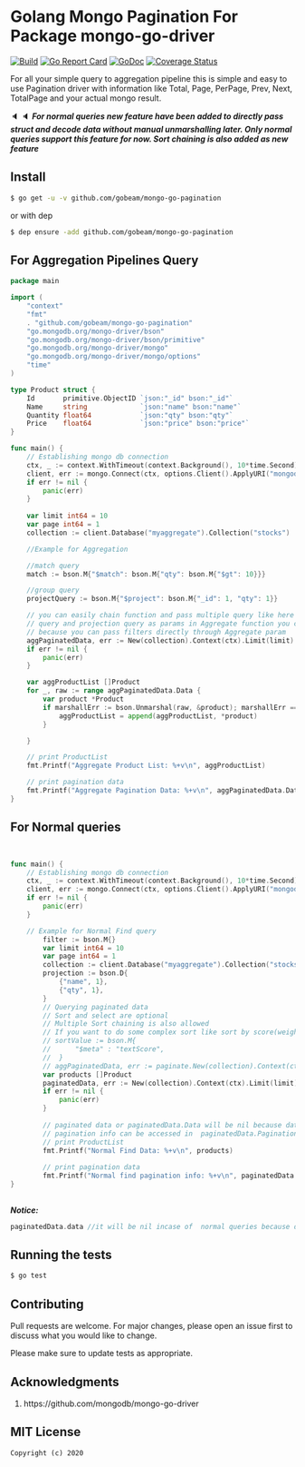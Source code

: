 # Golang Mongo Pagination For Package mongo-go-driver
[![Build][Build-Status-Image]][Build-Status-Url] [![Go Report Card](https://goreportcard.com/badge/github.com/gobeam/mongo-go-pagination?branch=master&kill_cache=1)](https://goreportcard.com/report/github.com/gobeam/mongo-go-pagination) [![GoDoc][godoc-image]][godoc-url]
[![Coverage Status](https://coveralls.io/repos/github/gobeam/mongo-go-pagination/badge.svg?branch=master)](https://coveralls.io/github/gobeam/mongo-go-pagination?branch=master)

For all your simple query to aggregation pipeline this is simple and easy to use Pagination driver with information like Total, Page, PerPage, Prev, Next, TotalPage and your actual mongo result. 

:speaker: :speaker: 
***For normal queries new feature have been added to directly pass struct and decode data without manual unmarshalling later. Only normal queries support this feature for now. Sort chaining is also added as new feature***
## Install

``` bash
$ go get -u -v github.com/gobeam/mongo-go-pagination
```

or with dep

``` bash
$ dep ensure -add github.com/gobeam/mongo-go-pagination
```


## For Aggregation Pipelines Query

``` go
package main

import (
	"context"
	"fmt"
	. "github.com/gobeam/mongo-go-pagination"
	"go.mongodb.org/mongo-driver/bson"
	"go.mongodb.org/mongo-driver/bson/primitive"
	"go.mongodb.org/mongo-driver/mongo"
	"go.mongodb.org/mongo-driver/mongo/options"
	"time"
)

type Product struct {
	Id       primitive.ObjectID `json:"_id" bson:"_id"`
	Name     string             `json:"name" bson:"name"`
	Quantity float64            `json:"qty" bson:"qty"`
	Price    float64            `json:"price" bson:"price"`
}

func main() {
	// Establishing mongo db connection
	ctx, _ := context.WithTimeout(context.Background(), 10*time.Second)
	client, err := mongo.Connect(ctx, options.Client().ApplyURI("mongodb://localhost:27017"))
	if err != nil {
		panic(err)
	}
	
	var limit int64 = 10
	var page int64 = 1
	collection := client.Database("myaggregate").Collection("stocks")

	//Example for Aggregation

	//match query
	match := bson.M{"$match": bson.M{"qty": bson.M{"$gt": 10}}}

	//group query
	projectQuery := bson.M{"$project": bson.M{"_id": 1, "qty": 1}}

	// you can easily chain function and pass multiple query like here we are passing match
	// query and projection query as params in Aggregate function you cannot use filter with Aggregate
	// because you can pass filters directly through Aggregate param
	aggPaginatedData, err := New(collection).Context(ctx).Limit(limit).Page(page).Sort("price", -1).Aggregate(match, projectQuery)
	if err != nil {
		panic(err)
	}

	var aggProductList []Product
	for _, raw := range aggPaginatedData.Data {
		var product *Product
		if marshallErr := bson.Unmarshal(raw, &product); marshallErr == nil {
			aggProductList = append(aggProductList, *product)
		}

	}

	// print ProductList
	fmt.Printf("Aggregate Product List: %+v\n", aggProductList)

	// print pagination data
	fmt.Printf("Aggregate Pagination Data: %+v\n", aggPaginatedData.Data)
}

```

## For Normal queries
``` go


func main() {
	// Establishing mongo db connection
	ctx, _ := context.WithTimeout(context.Background(), 10*time.Second)
	client, err := mongo.Connect(ctx, options.Client().ApplyURI("mongodb://localhost:27017"))
	if err != nil {
		panic(err)
	}

	// Example for Normal Find query
    	filter := bson.M{}
    	var limit int64 = 10
    	var page int64 = 1
    	collection := client.Database("myaggregate").Collection("stocks")
    	projection := bson.D{
    		{"name", 1},
    		{"qty", 1},
    	}
    	// Querying paginated data
    	// Sort and select are optional
        // Multiple Sort chaining is also allowed
        // If you want to do some complex sort like sort by score(weight) for full text search fields you can do it easily
        // sortValue := bson.M{
        //		"$meta" : "textScore",
        //	}
        // aggPaginatedData, err := paginate.New(collection).Context(ctx).Limit(limit).Page(page).Sort("score", sortValue)...
        var products []Product
    	paginatedData, err := New(collection).Context(ctx).Limit(limit).Page(page).Sort("price", -1).Select(projection).Filter(filter).Decode(&products).Find()
    	if err != nil {
    		panic(err)
    	}
    
    	// paginated data or paginatedData.Data will be nil because data is already decoded on through Decode function
    	// pagination info can be accessed in  paginatedData.Pagination
    	// print ProductList
    	fmt.Printf("Normal Find Data: %+v\n", products)
    
    	// print pagination data
    	fmt.Printf("Normal find pagination info: %+v\n", paginatedData.Pagination)
}
    
```
***Notice:***
```go
paginatedData.data //it will be nil incase of  normal queries because data is already decoded on through Decode function
```

## Running the tests

``` bash
$ go test
```

## Contributing
Pull requests are welcome. For major changes, please open an issue first to discuss what you would like to change.

Please make sure to update tests as appropriate.


## Acknowledgments
<ol>
<li> https://github.com/mongodb/mongo-go-driver </li>
</ol>


## MIT License

```
Copyright (c) 2020
```

[Build-Status-Url]: https://travis-ci.com/gobeam/mongo-go-pagination
[Build-Status-Image]: https://travis-ci.com/gobeam/mongo-go-pagination.svg?branch=master
[godoc-url]: https://pkg.go.dev/github.com/gobeam/mongo-go-pagination?tab=doc
[godoc-image]: https://godoc.org/github.com/gobeam/mongo-go-pagination?status.svg
